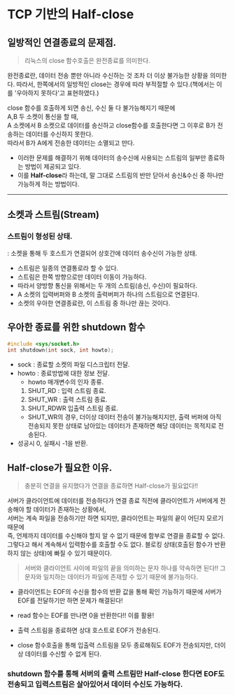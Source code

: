 # TCP 기반의 Half-close

## 일방적인 연결종료의 문제점.

> 리눅스의 close 함수호출은 완전종료를 의미한다.


완전종료란, 데이터 전송 뿐만 아니라 수신하는 것 조차 더 이상 불가능한 상황을 의미한다.
따라서, 한쪽에서의 일방적인 close는 경우에 따라 부적절할 수 있다.(책에서는 이를 '우아하지 못하다'고 표현하였다.)

close 함수를 호출하게 되면 송신, 수신 둘 다 불가능해지기 때문에  
A,B 두 소켓이 통신을 할 때,  
A 소켓에서 B 소켓으로 데이터를 송신하고 close함수를 호출한다면 그 이후로 B가 전송하는 데이터를 수신하지 못한다.  
따라서 B가 A에게 전송한 데이터는 소멸되고 만다.  

- 이러한 문제를 해결하기 위해 데이터의 송수신에 사용되는 스트림의 일부만 종료하는 방법이 제공되고 있다.
- 이를 **Half-close**라 하는데, 말 그대로 스트림의 반만 닫아서 송신&수신 중 하나만 가능하게 하는 방법이다.

-----------

## 소켓과 스트림(Stream)

### 스트림이 형성된 상태.
 : 소켓을 통해 두 호스트가 연결되어 상호간에 데이터 송수신이 가능한 상태.
 - 스트림은 일종의 연결통로라 할 수 있다.
 - 스트림은 한쪽 방향으로만 데이터 이동이 가능하다.
 - 따라서 양방향 통신을 위해서는 두 개의 스트림(송신, 수신)이 필요하다.
 - A 소켓의 입력버퍼와 B 소켓의 출력버퍼가 하나의 스트림으로 연결된다.
 - 소켓의 우아한 연결종료란, 이 스트림 중 하나만 끊는 것이다.

## 우아한 종료를 위한 shutdown 함수

```c
#include <sys/socket.h>
int shutdown(int sock, int howto);
```
- sock : 종료할 소켓의 파일 디스크립터 전달.
- howto : 종료방법에 대한 정보 전달.
	* howto 매개변수의 인자 종류.
	 1. SHUT_RD : 입력 스트림 종료.
	 2. SHUT_WR : 출력 스트림 종료.
	 3. SHUT_RDWR 입출력 스트림 종료.
	* SHUT_WR의 경우, 더이상 데이터 전송이 불가능해지지만,
	  출력 버퍼에 아직 전송되지 못한 상태로 남아있는 데이터가 존재하면 해당 데이터는 목적지로 전송된다.
- 성공시 0, 실패시 -1을 반환.


## Half-close가 필요한 이유.

> 충분히 연결을 유지했다가 연결을 종료하면 Half-close가 필요없다!!

서버가 클라이언트에 데이터를 전송하다가 연결 종료 직전에 클라이언트가 서버에게 전송해야 할 데이터가 존재하는 상황에서,  
서버는 계속 파일을 전송하기만 하면 되지만, 클라이언트는 파일의 끝이 어딘지 모르기 때문에  
즉, 언제까지 데이터를 수신해야 할지 알 수 없기 때문에 함부로 연결을 종료할 수 없다.  
그렇다고 해서 계속해서 입력함수를 호출할 수도 없다. 블로킹 상태(호출된 함수가 반환하지 않는 상태)에 빠질 수 있기 때문이다.  

> 서버와 클라이언트 사이에 파일의 끝을 의미하는 문자 하나를 약속하면 된다!!
그 문자와 일치하는 데이터가 파일에 존재할 수 있기 때문에 불가능하다.  

- 클라이언트는 EOF의 수신을 함수의 반환 값을 통해 확인 가능하기 때문에 서버가 EOF를 전달하기만 하면 문제가 해결된다!
- read 함수는 EOF를 만나면 0을 반환한다!! 이를 활용!

- 출력 스트림을 종료하면 상대 호스트로 EOF가 전송된다.
- close 함수호출을 통해 입출력 스트림을 모두 종료해줘도 EOF가 전송되지만, 더이상 데이터를 수신할 수 없게 된다.
### shutdown 함수를 통해 서버의 출력 스트림만 Half-close 한다면  EOF도 전송되고 입력스트림은 살아있어서 데이터 수신도 가능하다.




